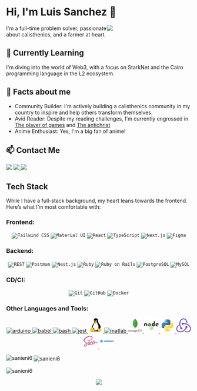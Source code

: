 <!---<img align='center' src="https://theninehertz.com/wp-content/uploads/2020/06/full-stack-development.gif" width="100%" height="30%"> -->

# Hi, I'm Luis Sanchez 👋
<img align='right' src="https://media.giphy.com/media/ZVik7pBtu9dNS/giphy.gif" width="230">

I'm a full-time problem solver, passionate about calisthenics, and a farmer at heart.

<!---Here are some technologies I work with:

![HTML](https://img.shields.io/badge/-HTML-333333?style=flat&logo=HTML5)
![Ruby](https://img.shields.io/badge/-Ruby-333333?style=flat&logo=ruby)
![CSS](https://img.shields.io/badge/-CSS-333333?style=flat&logo=CSS3)
![TailwindCSS](https://img.shields.io/badge/-TailwindCSS-333333?style=flat&logo=TailwindCSS)
![JavaScript](https://img.shields.io/badge/-JavaScript-333333?style=flat&logo=javascript)
![Python](https://img.shields.io/badge/-Python-333333?style=flat&logo=python)
![React](https://img.shields.io/badge/-React-333333?style=flat&logo=react)
![PostgreSQL](https://img.shields.io/badge/-postgreSQL-333333?style=flat&logo=postgreSQL)
![Ruby on Rails](https://img.shields.io/badge/-RubyonRails-333333?style=flat&logo=rubyonrails)-->

<!---## 🔧 Technologies & Tools

![VSCode](https://img.shields.io/badge/-VSCode-333333?style=flat&logo=visual-studio-code)
![Git](https://img.shields.io/badge/-Git-333333?style=flat&logo=git)
![GitHub](https://img.shields.io/badge/-GitHub-333333?style=flat&logo=github)
![Postman](https://img.shields.io/badge/-Postman-333333?style=flat&logo=postman)-->

## 🌱 Currently Learning

I'm diving into the world of Web3, with a focus on StarkNet and the Cairo programming language in the L2 ecosystem.

## 🎉 Facts about me

- Community Builder: I'm actively building a calisthenics community in my country to inspire and help others transform themselves.
- Avid Reader: Despite my reading challenges, I'm currently engrossed in [The player of games](https://a.co/d/5uGvVyy) and [The antichrist](https://a.co/d/6rXTZHI)
- Anime Enthusiast: Yes, I'm a big fan of anime!

## 📫 Contact Me

<a href="https://www.linkedin.com/in/luissanchezz3/" target="_blank" alt="LinkedIn">
  <img src="https://img.shields.io/badge/-Linkedin-black?style=for-the-badge&amp;logo=Linkedin&amp;logoColor=1ed760&amp;link=https://www.linkedin.com/in/luissanchezz3/"></a>
<a target="_blank" href="mailto:luissanchezzamora23@gmail.com">
  <img src="https://img.shields.io/badge/-Gmail-black?style=for-the-badge&amp;logo=Gmail&amp;logoColor=1ed760&amp;link=mailto:luissanchezzamora23@gmail.com">
</a> 
<a target="_blank"href="https://twitter.com/its_luis_sz23">
  <img src="https://img.shields.io/badge/-Twitter-black?style=for-the-badge&logo=Twitter&logoColor=1ed760">
</a>

## Tech Stack

While I have a full-stack background, my heart leans towards the frontend. Here’s what I’m most comfortable with:

<h3 align="left"> Frontend:</h3>
<div align="center">
	<code><img width="50" src="https://user-images.githubusercontent.com/25181517/202896760-337261ed-ee92-4979-84c4-d4b829c7355d.png" alt="Tailwind CSS" title="Tailwind CSS"/></code>
	<code><img width="50" src="https://user-images.githubusercontent.com/25181517/189716630-fe6c084c-6c66-43af-aa49-64c8aea4a5c2.png" alt="Material UI" title="Material UI"/></code>
	<code><img width="50" src="https://user-images.githubusercontent.com/25181517/183897015-94a058a6-b86e-4e42-a37f-bf92061753e5.png" alt="React" title="React"/></code>
	<code><img width="50" src="https://user-images.githubusercontent.com/25181517/183890598-19a0ac2d-e88a-4005-a8df-1ee36782fde1.png" alt="TypeScript" title="TypeScript"/></code>
	<code><img width="50" src="https://github.com/marwin1991/profile-technology-icons/assets/136815194/5f8c622c-c217-4649-b0a9-7e0ee24bd704" alt="Next.js" title="Next.js"/></code>
  <code><img width="50" src="https://user-images.githubusercontent.com/25181517/189715289-df3ee512-6eca-463f-a0f4-c10d94a06b2f.png" alt="Figma" title="Figma"/></code>
</div>

<h3 align="left"> Backend:</h3>
  <div align="center">
	<code><img width="50" src="https://user-images.githubusercontent.com/25181517/192107858-fe19f043-c502-4009-8c47-476fc89718ad.png" alt="REST" title="REST"/></code>
	<code><img width="50" src="https://user-images.githubusercontent.com/25181517/192109061-e138ca71-337c-4019-8d42-4792fdaa7128.png" alt="Postman" title="Postman"/></code>
	<code><img width="50" src="https://github.com/marwin1991/profile-technology-icons/assets/136815194/519bfaf3-c242-431e-a269-876979f05574" alt="Nest.js" title="Nest.js"/></code>
	<code><img width="50" src="https://user-images.githubusercontent.com/25181517/192603745-7d34df9e-7756-4756-a539-6a61badf7a80.png" alt="Ruby" title="Ruby"/></code>
	<code><img width="50" src="https://user-images.githubusercontent.com/25181517/192603748-3ac17112-3653-4257-80da-a57334b11411.png" alt="Ruby on Rails" title="Ruby on Rails"/></code>
	<code><img width="50" src="https://user-images.githubusercontent.com/25181517/117208740-bfb78400-adf5-11eb-97bb-09072b6bedfc.png" alt="PostgreSQL" title="PostgreSQL"/></code>
	<code><img width="50" src="https://user-images.githubusercontent.com/25181517/183896128-ec99105a-ec1a-4d85-b08b-1aa1620b2046.png" alt="MySQL" title="MySQL"/></code>
</div>
<h3 align="left"> CD/CI:</h3>
  <div align="center">
	<code><img width="50" src="https://user-images.githubusercontent.com/25181517/192108372-f71d70ac-7ae6-4c0d-8395-51d8870c2ef0.png" alt="Git" title="Git"/></code>
	<code><img width="50" src="https://user-images.githubusercontent.com/25181517/192108374-8da61ba1-99ec-41d7-80b8-fb2f7c0a4948.png" alt="GitHub" title="GitHub"/></code>
	<code><img width="50" src="https://user-images.githubusercontent.com/25181517/117207330-263ba280-adf4-11eb-9b97-0ac5b40bc3be.png" alt="Docker" title="Docker"/></code>
</div>
<h3 align="left"> Other Languages and Tools:</h3>
  <div align="center"><a href="https://www.arduino.cc/" target="_blank" rel="noreferrer"> <img src="https://cdn.worldvectorlogo.com/logos/arduino-1.svg" alt="arduino" width="40" height="40"/> </a> 
  <a href="https://babeljs.io/" target="_blank" rel="noreferrer"> <img src="https://www.vectorlogo.zone/logos/babeljs/babeljs-icon.svg" alt="babel" width="40" height="40"/> </a> 
  <a href="https://www.gnu.org/software/bash/" target="_blank" rel="noreferrer"> <img src="https://www.vectorlogo.zone/logos/gnu_bash/gnu_bash-icon.svg" alt="bash" width="40" height="40"/> </a> 
  <a href="https://jestjs.io" target="_blank" rel="noreferrer"> <img src="https://www.vectorlogo.zone/logos/jestjsio/jestjsio-icon.svg" alt="jest" width="40" height="40"/> </a> 
  <a href="https://www.linux.org/" target="_blank" rel="noreferrer"> <img src="https://raw.githubusercontent.com/devicons/devicon/master/icons/linux/linux-original.svg" alt="linux" width="40" height="40"/> </a> 
  <a href="https://www.mathworks.com/" target="_blank" rel="noreferrer"> <img src="https://upload.wikimedia.org/wikipedia/commons/2/21/Matlab_Logo.png" alt="matlab" width="40" height="40"/> </a> <a href="https://www.mongodb.com/" target="_blank" rel="noreferrer"> <img src="https://raw.githubusercontent.com/devicons/devicon/master/icons/mongodb/mongodb-original-wordmark.svg" alt="mongodb" width="40" height="40"/> </a> 
  <a href="https://nodejs.org" target="_blank" rel="noreferrer"> <img src="https://raw.githubusercontent.com/devicons/devicon/master/icons/nodejs/nodejs-original-wordmark.svg" alt="nodejs" width="40" height="40"/> </a> 
  <a href="https://www.python.org" target="_blank" rel="noreferrer"> <img src="https://raw.githubusercontent.com/devicons/devicon/master/icons/python/python-original.svg" alt="python" width="40" height="40"/> </a> 
  <a href="https://redux.js.org" target="_blank" rel="noreferrer"> <img src="https://raw.githubusercontent.com/devicons/devicon/master/icons/redux/redux-original.svg" alt="redux" width="40" height="40"/> </a> 
  <a href="https://sass-lang.com" target="_blank" rel="noreferrer"> <img src="https://raw.githubusercontent.com/devicons/devicon/master/icons/sass/sass-original.svg" alt="sass" width="40" height="40"/> </a> 
  <a href="https://webpack.js.org" target="_blank" rel="noreferrer"> <img src="https://raw.githubusercontent.com/devicons/devicon/d00d0969292a6569d45b06d3f350f463a0107b0d/icons/webpack/webpack-original-wordmark.svg" alt="webpack" width="40" height="40"/> </a> </div>

<p><img align="left" src="https://github-readme-stats.vercel.app/api/top-langs?username=sanieni6&show_icons=true&locale=en&layout=compact" alt="sanieni6" /></p>

<p>&nbsp;<img align="center" src="https://github-readme-stats.vercel.app/api?username=sanieni6&show_icons=true&locale=en" alt="sanieni6" /></p>

<p><img align="center" src="https://github-readme-streak-stats.herokuapp.com/?user=sanieni6&" alt="sanieni6" /></p>
<p align="center">
<a href="https://www.codewars.com/users/sanieni6" target="_blank"><img src="https://www.codewars.com/users/sanieni6/badges/micro"/></a>
</p>



